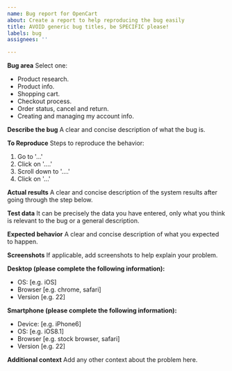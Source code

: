 ```yaml
---
name: Bug report for OpenCart
about: Create a report to help reproducing the bug easily
title: AVOID generic bug titles, be SPECIFIC please!
labels: bug
assignees: ''

---
```


**Bug area** 
Select one: 
- Product research. 
- Product info.
- Shopping cart.
- Checkout process.
- Order status, cancel and return.
- Creating and managing my account info.

**Describe the bug**
A clear and concise description of what the bug is.

**To Reproduce**
Steps to reproduce the behavior:
1. Go to '...'
2. Click on '....'
3. Scroll down to '....'
4. Click on '...'

**Actual results**
A clear and concise description of the system results after going through the step below.

**Test data**
It can be precisely the data you have entered, only what you think is relevant to the bug or a general description.

**Expected behavior**
A clear and concise description of what you expected to happen.

**Screenshots**
If applicable, add screenshots to help explain your problem. 

**Desktop (please complete the following information):**
 - OS: [e.g. iOS]
 - Browser [e.g. chrome, safari]
 - Version [e.g. 22]

**Smartphone (please complete the following information):**
 - Device: [e.g. iPhone6]
 - OS: [e.g. iOS8.1]
 - Browser [e.g. stock browser, safari]
 - Version [e.g. 22]

**Additional context**
Add any other context about the problem here.
